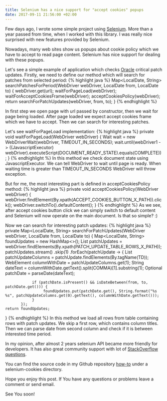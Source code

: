 ```yaml
---
title: Selenium has a nice support for "accept cookies" popups
date: 2017-09-11 21:56:00 +02:00
---
```


Few days ago, I wrote some simple project using [Selenium](http://www.seleniumhq.org/). More than a year passed from time, when I worked with this library. I was really nice surprised with new features provided by Selenium.

Nowadays, many web sites show us popups about cookie policy which we have to accept to read page content. Selenium has nice support for dealing with these popups.

Let's see a simple example of application which checks [Oracle](https://www.oracle.com/technetwork/topics/security/alerts-086861.html) critical patch updates.
Firstly, we need to define our method which will search for patches from selected period:
{% highlight java %}
Map<LocalDate, String> searchPatchesForPeriod(WebDriver webDriver, LocalDate from, LocalDate to) {
    webDriver.get(url);
    waitForPageLoad(webDriver);
    waitForAcceptCookiesFrame(webDriver);
    acceptCookiesPolicy(webDriver);
    return searchForPatchUpdates(webDriver, from, to);
}
{% endhighlight %}

In first step we open page with url passed by constructor, then we wait for page being loaded. After page loaded we expect accept cookies frame which we have to accept. Then we can search for interesting patches.

Let's see waitForPageLoad implementation:
{% highlight java %}
private void waitForPageLoad(WebDriver webDriver) {
    Wait<WebDriver> wait = new WebDriverWait(webDriver, TIMEOUT_IN_SECONDS);
    wait.until(webDriver1 -> ((JavascriptExecutor) webDriver).executeScript(DOCUMENT_READY_STATE).equals(COMPLETE));
}
{% endhighlight %}
In this method we check document state using JavascriptExecutor. We can tell WebDriver to wait until page is ready. When waiting time is greater than TIMEOUT_IN_SECONDS WebDriver will throw exception.

But for me, the most interesting part is defined in acceptCookiesPolicy method:
{% highlight java %}
private void acceptCookiesPolicy(WebDriver webDriver) {
    webDriver.findElement(By.xpath(ACCEPT_COOKIES_BUTTON_X_PATH)).click();
    webDriver.switchTo().defaultContent();
}
{% endhighlight %}
As we see, after accept cookies button click we can simply switch to default content and Selenium will now operate on the main document.
Is that so simple? :)

Now we can search for interesting patch updates:
{% highlight java %}
private Map<LocalDate, String> searchForPatchUpdates(WebDriver webDriver, LocalDate from, LocalDate to) {
        Map<LocalDate, String> foundUpdates = new HashMap<>();
        List<WebElement> patchUpdates = webDriver.findElements(By.xpath(PATCH_UPDATE_TABLE_ROWS_X_PATH));
        patchUpdates.stream()
            .skip(1)
            .forEach(patchUpdate -> {
                List<WebElement> patchUpdateColumns = patchUpdate.findElements(By.tagName(TD));
                WebElement columnWithDate = patchUpdateColumns.get(1);
                String dateText = columnWithDate.getText().split(COMMA)[1].substring(1);
                Optional<LocalDate> patchDate = parseDate(dateText);

                if (patchDate.isPresent() && isDateBetween(from, to, patchDate.get())) {
                     foundUpdates.put(patchDate.get(), String.format("%s %s", patchUpdateColumns.get(0).getText(), columnWithDate.getText()));
                }
           });
    return foundUpdates;
}
{% endhighlight %}
In this method we load all rows from table containing rows with patch updates. We skip a first row, which contains column titles. Then we can parse date from second column and check if it is between interested time period.

In my opinion, after almost 2 years selenium API became more friendly for developers. It has also great community support with lot of [StackOverflow questions](https://stackoverflow.com/questions/tagged/selenium).

You can find the source code in my Github repository [how-to](https://github.com/okraskat/how-to) under a selenium-cookies directory.

Hope you enjoy this post. If You have any questions or problems leave a comment or send email.

See You soon!